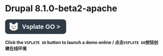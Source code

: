 # Drupal 8.1.0-beta2-apache

<a href="https://www.vsplate.com/?docker-compose=https://github.com/vsplate/dcenvs/drupal/8.1.0-beta2-apache"><img alt="VSPLATE GO" src="https://raw.githubusercontent.com/vsplate/images/master/vsgo_btn.png" width="200px"></a>

**Click the `VSPLATE GO` button to launch a demo online / 点击`VSPLATE GO`按钮创建在线环境**